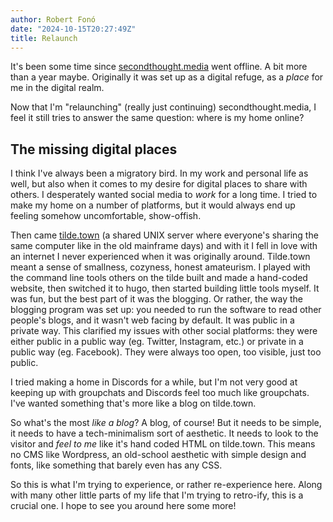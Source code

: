 ```yaml
---
author: Robert Fonó
date: "2024-10-15T20:27:49Z"
title: Relaunch
---
```


It's been some time since [secondthought.media](https://secondthought.media) went offline. A bit more than a year maybe.
Originally it was set up as a digital refuge, as a *place* for me in the digital realm.

Now that I'm "relaunching" (really just continuing) secondthought.media, I feel it still tries to answer the same question: where is my home online?

## The missing digital places

I think I've always been a migratory bird. In my work and personal life as well, but also when it comes to my desire for digital places to share with others. I desperately wanted social media to *work* for a long time. I tried to make my home on a number of platforms, but it would always end up feeling somehow uncomfortable, show-offish.

Then came [tilde.town](https://tilde.town) (a shared UNIX server where everyone's sharing the same computer like in the old mainframe days) and with it I fell in love with an internet I never experienced when it was originally around. Tilde.town meant a sense of smallness, cozyness, honest amateurism. I played with the command line tools others on the tilde built and made a hand-coded website, then switched it to hugo, then started building little tools myself. It was fun, but the best part of it was the blogging. Or rather, the way the blogging program was set up: you needed to run the software to read other people's blogs, and it wasn't web facing by default. It was public in a private way. This clarified my issues with other social platforms: they were either public in a public way (eg. Twitter, Instagram, etc.) or private in a public way (eg. Facebook). They were always too open, too visible, just too public.

I tried making a home in Discords for a while, but I'm not very good at keeping up with groupchats and Discords feel too much like groupchats. I've wanted something that's more like a blog on tilde.town.

So what's the most *like a blog*? A blog, of course! But it needs to be simple, it needs to have a tech-minimalism sort of aesthetic. It needs to look to the visitor and *feel to me* like it's hand coded HTML on tilde.town. This means no CMS like Wordpress, an old-school aesthetic with simple design and fonts, like something that barely even has any CSS.

So this is what I'm trying to experience, or rather re-experience here. Along with many other little parts of my life that I'm trying to retro-ify, this is a crucial one. I hope to see you around here some more!